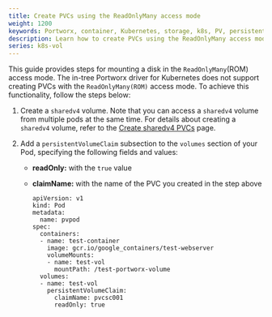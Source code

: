 ```yaml
---
title: Create PVCs using the ReadOnlyMany access mode
weight: 1200
keywords: Portworx, container, Kubernetes, storage, k8s, PV, persistent disk, PVC, ReadOnlyMany
description: Learn how to create PVCs using the ReadOnlyMany access mode
series: k8s-vol
---
```


This guide provides steps for mounting a disk in the `ReadOnlyMany`(ROM) access mode. The in-tree Portworx driver for Kubernetes does not support creating PVCs with the `ReadOnlyMany(ROM)` access mode. To achieve this functionality, follow the steps below:

1. Create a `sharedv4` volume. Note that you can access a `sharedv4` volume from multiple pods at the same time. For details about creating a `sharedv4` volume, refer to the [Create sharedv4 PVCs](/portworx-install-with-kubernetes/storage-operations/create-pvcs/create-sharedv4-pvcs/) page. 

2. Add a `persistentVolumeClaim` subsection to the `volumes` section of your Pod, specifying the following fields and values: 

    * **readOnly:** with the `true` value
    * **claimName:** with the name of the PVC you created in the step above

        ```text
        apiVersion: v1
        kind: Pod
        metadata:
          name: pvpod
        spec:
          containers:
          - name: test-container
            image: gcr.io/google_containers/test-webserver
            volumeMounts:
            - name: test-vol
              mountPath: /test-portworx-volume
          volumes:
          - name: test-vol
            persistentVolumeClaim:
              claimName: pvcsc001
              readOnly: true
        ```
